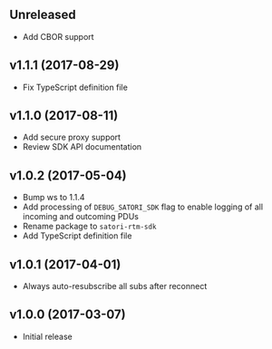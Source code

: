 Unreleased
-------------------
* Add CBOR support

v1.1.1 (2017-08-29)
-------------------
* Fix TypeScript definition file

v1.1.0 (2017-08-11)
-------------------
* Add secure proxy support
* Review SDK API documentation

v1.0.2 (2017-05-04)
-------------------
* Bump ws to 1.1.4
* Add processing of `DEBUG_SATORI_SDK` flag to enable logging of all incoming and outcoming PDUs
* Rename package to `satori-rtm-sdk`
* Add TypeScript definition file

v1.0.1 (2017-04-01)
-------------------
* Always auto-resubscribe all subs after reconnect

v1.0.0 (2017-03-07)
-------------------
* Initial release

